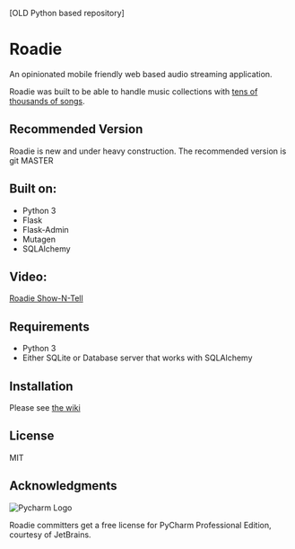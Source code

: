 [OLD Python based repository]

Roadie
======

An opinionated mobile friendly web based audio streaming application.

Roadie was built to be able to handle music collections with [tens of thousands of songs](http://www.redferret.net/?page_id=38781).

Recommended Version
-------------------
Roadie is new and under heavy construction. The recommended version is git MASTER

Built on:
---------
* Python 3
* Flask
* Flask-Admin
* Mutagen
* SQLAlchemy

Video:
-----------
[Roadie Show-N-Tell](https://youtu.be/-BnXV-qrQqc)

Requirements
------------
* Python 3
* Either SQLite or Database server that works with SQLAlchemy

Installation
------------
Please see [the wiki](https://github.com/sphildreth/roadie/wiki/Installation)

License
-------
MIT

Acknowledgments
-------

![Pycharm Logo](http://www.jetbrains.com/pycharm/docs/logo_pycharm.png)

Roadie committers get a free license for PyCharm Professional Edition, courtesy
of JetBrains.
